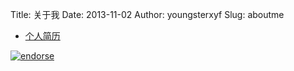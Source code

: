 Title: 关于我
Date: 2013-11-02
Author: youngsterxyf
Slug: aboutme

- [个人简历](../assets/uploads/files/resume.pdf)

<div class="github-card" data-user="youngsterxyf"></div>
<script src="../assets/github-cards/widget.js"></script>


[![endorse](https://api.coderwall.com/youngsterxyf/endorsecount.png)](https://coderwall.com/youngsterxyf)
